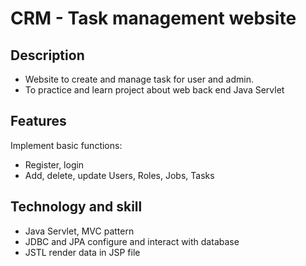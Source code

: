 # CRM - Task management website

## Description
- Website to create and manage task for user and admin.
- To practice and learn project about web back end Java Servlet

## Features
 Implement basic functions:
+ Register, login
+ Add, delete, update Users, Roles, Jobs, Tasks
  
## Technology and skill
- Java Servlet, MVC pattern
- JDBC and JPA configure and interact with database
- JSTL render data in JSP file

